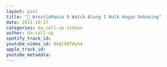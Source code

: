 ```yaml
---
layout: post
title: "🔴 WrestleMania 9 Watch Along I Hulk Hogan Unboxing"
date: 2021-10-27
categories: da-call-up videos
author: da-call-up
spotify_track_id: 
youtube_video_id: 9XqlO8fWyh4
apple_track_id: 
youtube_metadata: 
---
```

